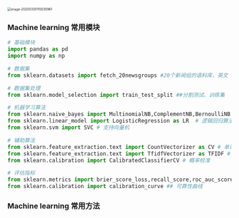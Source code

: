 <img src="/Users/songhaiyue/Library/Application Support/typora-user-images/image-20200330110035961.png" alt="image-20200330110035961" style="zoom:50%;" />

### Machine learning 常用模块

```python
# 基础模块
import pandas as pd
import numpy as np

# 数据集
from sklearn.datasets import fetch_20newsgroups #20个新闻组的语料库，英文

# 数据集处理
from sklearn.model_selection import train_test_split ##分割测试、训练集

# 机器学习算法
from sklearn.naive_bayes import MultinomialNB,ComplementNB,BernoulliNB # 朴素贝叶斯
from sklearn.linear_model import LogisticRegression as LR  # 逻辑回归算法
from sklearn.svm import SVC # 支持向量机

# 辅助算法
from sklearn.feature_extraction.text import CountVectorizer as CV # 单词计数向量
from sklearn.feature_extraction.text import TfidfVectorizer as TFIDF # TF-IDF算法
from sklearn.calibration import CalibratedClassifierCV # 概率校准

# 评估指标
from sklearn.metrics import brier_score_loss,recall_score,roc_auc_score 
from sklearn.calibration import calibration_curve ## 可靠性曲线

```



### Machine learning 常用方法

```python

```

